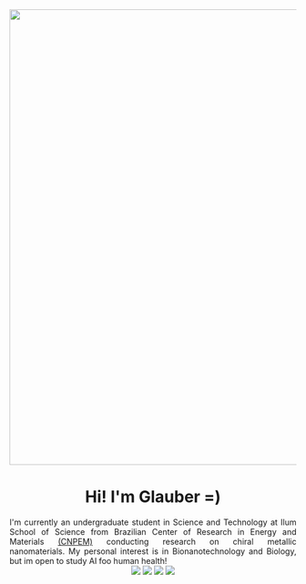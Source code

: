 <div align="center">

<img loading="lazy" src="https://github.com/Glaubernaoli/PCD---GenomeIdentifier/assets/172425065/bcfc56a4-b124-4988-88b4-e860cb438f27" width=800>

</div>

<h1 align="center"> Hi! I'm Glauber =) </h1>

<div align="justify">
 I'm currently an undergraduate student in Science and Technology at Ilum School of Science from Brazilian Center of Research in Energy and Materials <a href="https://cnpem.br" class="botao">(CNPEM)</a> conducting research on chiral metallic nanomaterials. My personal interest is in Bionanotechnology and Biology, but im open to study AI foo human health!
</div>

<div align="center">
<a href="https://instagram.com/naoliiiiii" target="_blank"><img loading="lazy" src="https://img.shields.io/badge/-Instagram-%23E4405F?style=for-the-badge&logo=instagram&logoColor=white" target="_blank"></a>
  <a href="http://lattes.cnpq.br/0913262665776521" target="_blank"><img loading="lazy" src="https://img.shields.io/badge/-Lattes-%230055A4?style=for-the-badge&logo=Lattes&logoColor=white" target="_blank"></a>
<a href = "mailto:naoli.glauber@gmail.com"><img loading="lazy" src="https://img.shields.io/badge/Gmail-D14836?style=for-the-badge&logo=gmail&logoColor=white" target="_blank"></a>
<a href="https://www.linkedin.com/in/glauber-naoli" target="_blank"><img loading="lazy" src="https://img.shields.io/badge/-LinkedIn-%230077B5?style=for-the-badge&logo=linkedin&logoColor=white" target="_blank"></a>   
</div>

